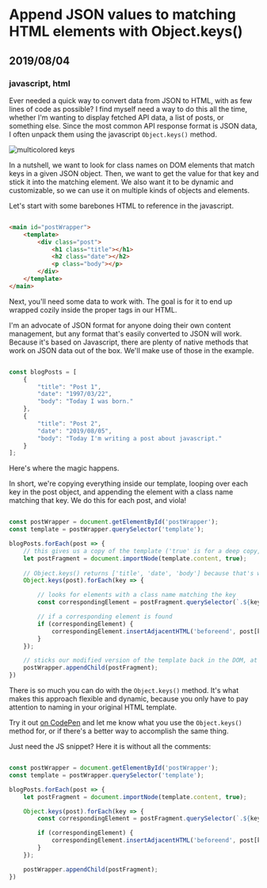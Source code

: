 # Append JSON values to matching HTML elements with Object.keys()
## 2019/08/04
### javascript, html

Ever needed a quick way to convert data from JSON to HTML, with as few lines of code as possible? I find myself need a way to do this all the time, whether I'm wanting to display fetched API data, a list of posts, or something else.  Since the most common API response format is JSON data, I often unpack them using the javascript `Object.keys()` method.

![multicolored keys](/_images/blog/rubiks-cube.jpg)

In a nutshell, we want to look for class names on DOM elements that match keys in a given JSON object.  Then, we want to get the value for that key and stick it into the matching element.  We also want it to be dynamic and customizable, so we can use it on multiple kinds of objects and elements.

Let's start with some barebones HTML to reference in the javascript.

```html

<main id="postWrapper">
    <template>
        <div class="post">
            <h1 class="title"></h1>
            <h2 class="date"></h2>
            <p class="body"></p>
        </div>
    </template>
</main>

```

Next, you'll need some data to work with. The goal is for it to end up wrapped cozily inside the proper tags in our HTML.

I'm an advocate of JSON format for anyone doing their own content management, but any format that's easily converted to JSON will work. Because it's based on Javascript, there are plenty of native methods that work on JSON data out of the box. We'll make use of those in the example.

```javascript

const blogPosts = [
    {
        "title": "Post 1",
        "date": "1997/03/22",
        "body": "Today I was born."
    },
    {
        "title": "Post 2",
        "date": "2019/08/05",
        "body": "Today I'm writing a post about javascript."
    }
];

```

Here's where the magic happens.

In short, we're copying everything inside our template, looping over each key in the post object, and appending the element with a class name matching that key.  We do this for each post, and viola!

```javascript

const postWrapper = document.getElementById('postWrapper');
const template = postWrapper.querySelector('template');

blogPosts.forEach(post => {
    // this gives us a copy of the template ('true' is for a deep copy, which includes all descendants of the parent)
    let postFragment = document.importNode(template.content, true);
    
    // Object.keys() returns ['title', 'date', 'body'] because that's what we've named the key/value pairs for each post in our JSON
    Object.keys(post).forEach(key => {

        // looks for elements with a class name matching the key
        const correspondingElement = postFragment.querySelector(`.${key}`);

        // if a corresponding element is found
        if (correspondingElement) {
            correspondingElement.insertAdjacentHTML('beforeend', post[key]);
        }
    });

    // sticks our modified version of the template back in the DOM, at the end of our wrapper
    postWrapper.appendChild(postFragment);
})

```

There is so much you can do with the `Object.keys()` method. It's what makes this approach flexible and dynamic, because you only have to pay attention to naming in your original HTML template.

Try it out [on CodePen](https://codepen.io/bradeneast/pen/YmEBGY) and let me know what you use the `Object.keys()` method for, or if there's a better way to accomplish the same thing.

Just need the JS snippet? Here it is without all the comments:

```javascript

const postWrapper = document.getElementById('postWrapper');
const template = postWrapper.querySelector('template');

blogPosts.forEach(post => {
    let postFragment = document.importNode(template.content, true);

    Object.keys(post).forEach(key => {
        const correspondingElement = postFragment.querySelector(`.${key}`);

        if (correspondingElement) {
            correspondingElement.insertAdjacentHTML('beforeend', post[key]);
        }
    });

    postWrapper.appendChild(postFragment);
})

```